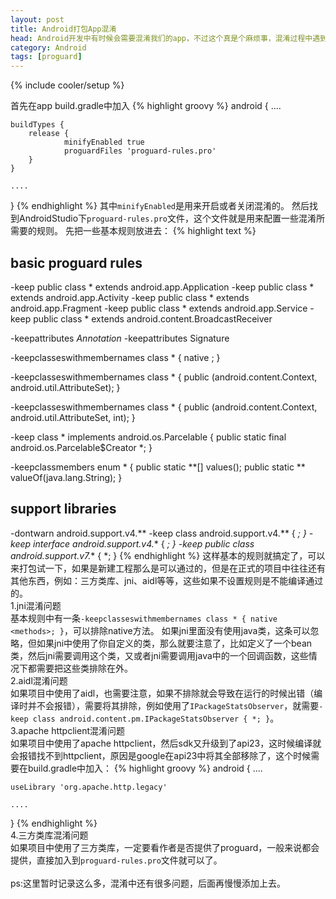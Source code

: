 ```yaml
---
layout: post
title: Android打包App混淆
head: Android开发中有时候会需要混淆我们的app，不过这个真是个麻烦事，混淆过程中遇到各种各样的奇葩问题，这里记录一下在AndroidStudio中混淆App。
category: Android
tags: [proguard]
---
```

{% include cooler/setup %}

首先在app build.gradle中加入
{% highlight groovy %}
android {
	....

	buildTypes {
		release {
				minifyEnabled true
				proguardFiles 'proguard-rules.pro'
		}
	}

	....
}
{% endhighlight %}
其中`minifyEnabled`是用来开启或者关闭混淆的。
然后找到AndroidStudio下`proguard-rules.pro`文件，这个文件就是用来配置一些混淆所需要的规则。
先把一些基本规则放进去：
{% highlight text %}
## basic proguard rules

-keep public class * extends android.app.Application
-keep public class * extends android.app.Activity
-keep public class * extends android.app.Fragment
-keep public class * extends android.app.Service
-keep public class * extends android.content.BroadcastReceiver

-keepattributes *Annotation*
-keepattributes Signature

-keepclasseswithmembernames class * {
	native <methods>;
}

-keepclasseswithmembernames class * {
	public <init>(android.content.Context, android.util.AttributeSet);
}

-keepclasseswithmembernames class * {
	public <init>(android.content.Context, android.util.AttributeSet, int);
}

-keep class * implements android.os.Parcelable {
	public static final android.os.Parcelable$Creator *;
}

-keepclassmembers enum * {
    public static **[] values();
    public static ** valueOf(java.lang.String);
}

## support libraries
-dontwarn android.support.v4.**
-keep class android.support.v4.** { *; }
-keep interface android.support.v4.** { *; }
-keep public class android.support.v7.** { *; }
{% endhighlight %}
这样基本的规则就搞定了，可以来打包试一下，如果是新建工程那么是可以通过的，但是在正式的项目中往往还有其他东西，例如：三方类库、jni、aidl等等，这些如果不设置规则是不能编译通过的。
</br>
1.jni混淆问题
</br>
基本规则中有一条`-keepclasseswithmembernames class * { native <methods>; }`，可以排除native方法。
如果jni里面没有使用java类，这条可以忽略，但如果jni中使用了你自定义的类，那么就要注意了，比如定义了一个bean类，然后jni需要调用这个类，又或者jni需要调用java中的一个回调函数，这些情况下都需要把这些类排除在外。
</br>
2.aidl混淆问题
</br>
如果项目中使用了aidl，也需要注意，如果不排除就会导致在运行的时候出错（编译时并不会报错），需要将其排除，例如使用了`IPackageStatsObserver`，就需要`-keep class android.content.pm.IPackageStatsObserver { *; }`。
</br>
3.apache httpclient混淆问题
</br>
如果项目中使用了apache httpclient，然后sdk又升级到了api23，这时候编译就会报错找不到httpclient，原因是google在api23中将其全部移除了，这个时候需要在build.gradle中加入：
{% highlight groovy %}
android {
	....

	useLibrary 'org.apache.http.legacy'

	....
}
{% endhighlight %}
</br>
4.三方类库混淆问题
</br>
如果项目中使用了三方类库，一定要看作者是否提供了proguard，一般来说都会提供，直接加入到`proguard-rules.pro`文件就可以了。
</br>
</br>
ps:这里暂时记录这么多，混淆中还有很多问题，后面再慢慢添加上去。